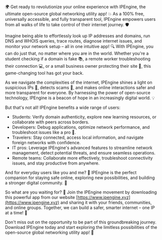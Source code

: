 🌍 Get ready to revolutionize your online experience with IPEngine, the ultimate open-source global networking utility app! 💥 As a 100% free, universally accessible, and fully transparent tool, IPEngine empowers users from all walks of life to take control of their internet journey. 🛡️

Imagine being able to effortlessly look up IP addresses and domains, run DNS and WHOIS queries, trace routes, diagnose internet issues, and monitor your network setup – all in one intuitive app! 🔍 With IPEngine, you can do just that, no matter where you are in the world. Whether you're a student checking if a domain is fake 📚, a remote worker troubleshooting their connection 💻, or a small business owner protecting their site 🏢, this game-changing tool has got your back.

As we navigate the complexities of the internet, IPEngine shines a light on suspicious IPs 👀, detects scams 🚫, and makes online interactions safer and more transparent for everyone. By harnessing the power of open-source technology, IPEngine is a beacon of hope in an increasingly digital world. 💡

But that's not all! IPEngine benefits a wide range of users:

* Students: Verify domain authenticity, explore new learning resources, or collaborate with peers across borders.
* Developers: Debug applications, optimize network performance, and troubleshoot issues like a pro 🚀.
* Travelers: Stay connected, access local information, and navigate foreign networks with confidence.
* IT pros: Leverage IPEngine's advanced features to streamline network management, detect potential threats, and ensure seamless operations.
* Remote teams: Collaborate more effectively, troubleshoot connectivity issues, and stay productive from anywhere.

And for everyday users like you and me? 🤝 IPEngine is the perfect companion for staying safe online, exploring new possibilities, and building a stronger digital community. 🌈

So what are you waiting for? 🎉 Join the IPEngine movement by downloading this powerful app from our website [https://www.ipengine.xyz](https://www.ipengine.xyz) and sharing it with your friends, communities, and online groups. Together, we can build a safer, smarter internet – one IP at a time! 🔑

Don't miss out on the opportunity to be part of this groundbreaking journey. Download IPEngine today and start exploring the limitless possibilities of the open-source global networking utility app! 🚀